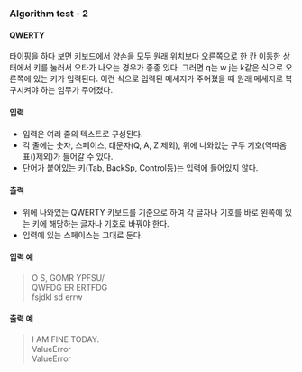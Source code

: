 ### Algorithm test - 2
#### QWERTY
타이핑을 하다 보면 키보드에서 양손을 모두 원래 위치보다 오른쪽으로 한 칸 이동한 상태에서 키를 눌러서 오타가 나오는 경우가 종종 있다. 그러면 q는 w j는 k같은 식으로 오른쪽에 있는 키가 입력된다. 이런 식으로 입력된 메세지가 주어졌을 때 원래 메세지로 복구시켜야 하는 임무가 주어졌다.

#### 입력
* 입력은 여러 줄의 텍스트로 구성된다. 
* 각 줄에는 숫자, 스페이스, 대문자(Q, A, Z 제외), 위에 나와있는 구두 기호(역따옴표()제외)가 들어갈 수 있다. 
* 단어가 붙어있는 키(Tab, BackSp, Control등)는 입력에 들어있지 않다.   

#### 출력
* 위에 나와있는 QWERTY 키보드를 기준으로 하여 각 글자나 기호를 바로 왼쪽에 있는 키에 해당하는 글자나 기호로 바꿔야 한다.
* 입력에 있는 스페이스는 그대로 둔다.

#### 입력 예
> O S, GOMR YPFSU/  
> QWFDG ER ERTFDG  
> fsjdkl sd errw    

#### 출력 예
> I AM FINE TODAY.  
> ValueError  
> ValueError   
